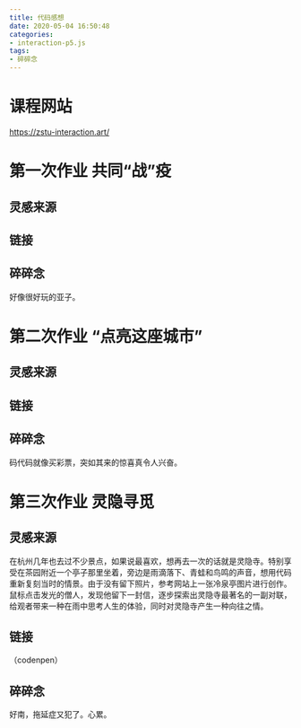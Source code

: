 ```yaml
---
title: 代码感想
date: 2020-05-04 16:50:48
categories:
- interaction-p5.js
tags:
- 碎碎念
---
```


# 课程网站
  <https://zstu-interaction.art/>
# 第一次作业 共同“战”疫
  ## 灵感来源
  ## 链接
  ## 碎碎念
  好像很好玩的亚子。
# 第二次作业 “点亮这座城市”
  ## 灵感来源
  ## 链接
  ## 碎碎念
  码代码就像买彩票，突如其来的惊喜真令人兴奋。
# 第三次作业 灵隐寻觅
  ## 灵感来源
  在杭州几年也去过不少景点，如果说最喜欢，想再去一次的话就是灵隐寺。特别享受在茶园附近一个亭子那里坐着，旁边是雨滴落下、青蛙和鸟鸣的声音，想用代码重新复刻当时的情景。由于没有留下照片，参考网站上一张冷泉亭图片进行创作。
  鼠标点击发光的僧人，发现他留下一封信，逐步探索出灵隐寺最著名的一副对联，给观者带来一种在雨中思考人生的体验，同时对灵隐寺产生一种向往之情。
  ## 链接
  （codenpen）
  ## 碎碎念
  好南，拖延症又犯了。心累。
  